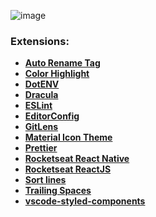 ![image](https://user-images.githubusercontent.com/31045534/97322144-42132a00-184e-11eb-86e9-2d7eae90aa6a.png)

### Extensions:

- **[Auto Rename Tag](https://marketplace.visualstudio.com/items?itemName=formulahendry.auto-rename-tag)**
- **[Color Highlight](https://marketplace.visualstudio.com/items?itemName=naumovs.color-highlight)**
- **[DotENV](https://marketplace.visualstudio.com/items?itemName=mikestead.dotenv)**
- **[Dracula](https://marketplace.visualstudio.com/items?itemName=dracula-theme.theme-dracula)**
- **[ESLint](https://marketplace.visualstudio.com/items?itemName=dbaeumer.vscode-eslint)**
- **[EditorConfig](https://marketplace.visualstudio.com/items?itemName=EditorConfig.EditorConfig)**
- **[GitLens](https://marketplace.visualstudio.com/items?itemName=eamodio.gitlens)**
- **[Material Icon Theme](https://marketplace.visualstudio.com/items?itemName=PKief.material-icon-theme)**
- **[Prettier](https://marketplace.visualstudio.com/items?itemName=esbenp.prettier-vscode)**
- **[Rocketseat React Native](https://marketplace.visualstudio.com/items?itemName=rocketseat.RocketseatReactNative)**
- **[Rocketseat ReactJS](https://marketplace.visualstudio.com/items?itemName=rocketseat.RocketseatReactJS)**
- **[Sort lines](https://marketplace.visualstudio.com/items?itemName=Tyriar.sort-lines)**
- **[Trailing Spaces](https://marketplace.visualstudio.com/items?itemName=shardulm94.trailing-spaces)**
- **[vscode-styled-components](https://marketplace.visualstudio.com/items?itemName=jpoissonnier.vscode-styled-components)**